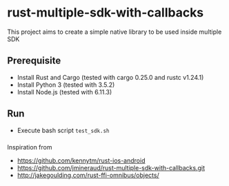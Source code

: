 # rust-multiple-sdk-with-callbacks
This project aims to create a simple native library to be used inside multiple SDK

## Prerequisite

* Install Rust and Cargo (tested with cargo 0.25.0 and rustc v1.24.1)
* Install Python 3       (tested with 3.5.2)
* Install Node.js        (tested with 6.11.3)

## Run

* Execute bash script `test_sdk.sh`

###
Inspiration from
* https://github.com/kennytm/rust-ios-android
* https://github.com/jmineraud/rust-multiple-sdk-with-callbacks.git
* http://jakegoulding.com/rust-ffi-omnibus/objects/  
